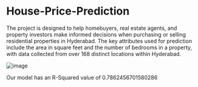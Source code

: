# House-Price-Prediction


The project is designed to help homebuyers, real estate agents, and property investors make informed decisions when purchasing or selling residential properties in Hyderabad. The key attributes used for prediction include the area in square feet and the number of bedrooms in a property, with data collected from over 168 distinct locations within Hyderabad.



![image](https://github.com/VedaSagar2004/House-Price-Prediction/assets/118868910/80c7bd55-703f-4413-bf8c-9d11036ecc20)


Our model has an R-Squared value of 0.7862456701580286
